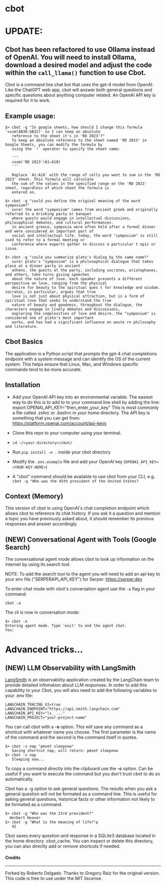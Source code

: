 # cbot

# UPDATE: 
## Cbot has been refactored to use Ollama instead of OpenAI. You will need to install Ollama, download a desired model and adjust the code within the `call_llama()` function to use Cbot. 

Cbot is a command line chat bot that uses the gpt-4 model from OpenAI. Like the ChatGPT web app, cbot will answer both general questions and specific questions about anything computer related. An OpenAI API key is required for it to work.

## Example usage:

```
$> cbot -g "In google sheets, how should I change this formula '=sum($B30:$B32)' so I can keep an absolute
   reference to the sheet it's in 'RD 2023'?"
   To keep an absolute reference to the sheet named 'RD 2023' in Google Sheets, you can modify the formula by
   using the `!` operator to specify the sheet name:

   '''
   =sum('RD 2023'!A1:A10)
   '''

   Replace `A1:A10` with the range of cells you want to sum in the 'RD 2023' sheet. This formula will calculate
   the sum of the values in the specified range on the 'RD 2023' sheet, regardless of which sheet the formula is
   entered on.

$> cbot -g "could you define the original meaning of the word symposium?"
   sure! the word "symposium" comes from ancient greek and originally referred to a drinking party or banquet
   where guests would engage in intellectual discussions, philosophical debates, and cultural performances.
   in ancient greece, symposia were often held after a formal dinner and were considered an important part of
   social and intellectual life. today, the word "symposium" is still used to refer to a formal meeting or
   conference where experts gather to discuss a particular t opic or issue.

$> cbot -g "could you summarize plato's dialog by the same name?"
   sure! plato's "symposium" is a philosophical dialogue that takes place at a dinner party in ancient
   athens. the guests at the party, including socrates, aristophanes, and others, take turns giving speeches
   about the nature of love. each speaker presents a different perspective on love, ranging from the physical
   desire for beauty to the spiritual ques t for knowledge and wisdom. socrates, in particular, argues that true
   love is not just about physical attraction, but is a form of spiritual love that seeks to understand the true
   nature of beauty and goodness. throughout the dialogue, the characters engage in lively debates and discussions,
   exploring the complexities of love and desire. the "symposium" is considered one of plato's most important
   works, and has had a significant influence on weste rn philosophy and literature.

```

## Cbot Basics

The application is a Python script that prompts the gpt-4 chat completions endpoint with a system message and can identify the OS of the current system. This helps ensure that Linux, Mac, and Windows specific commands tend to be more accurate.

## Installation

- Add your OpenAI API key into an environmental variable. The easiest way to do this is to add to to your command line shell by adding the line: export OPENAI_API_KEY="then_enter_your_key"
  This is most commonly a file called .zshrc or .bashrc in your home directory. The API key is something that you can get from: https://platform.openai.com/account/api-keys

- Clone this repo to your computer using your terminal.
- `cd ~/<your-directory>/cbot/`
- Run `pip install -e .` inside your cbot directory
- Modify the `.env.example` file and add your OpenAI key (`OPENAI_API_KEY=<YOUR-KEY-HERE>`)
- A "cbot" command should be available to use cbot from your CLI, e.g. `cbot -g "Who was the 45th president of the United States?`

## Context (Memory)

This version of cbot is using OpenAI's chat completion endpoint which allows cbot to reference its chat history. If you ask it a question and mention a topic you have previously asked about, it should remember its previous responses and answer accordingly.

## (NEW) Conversational Agent with Tools (Google Search)

The conversational agent mode allows cbot to look up information on the internet by using its search tool.

NOTE: To add the search tool to the agent you will need to add an api key to your env file ("SERPERAPI_API_KEY") for Serper: https://serper.dev

To enter chat mode with cbot's conversation agent use the `-a` flag in your command:

`cbot -a`

The cli is now in conversation mode:

```
$> cbot -a
Entering agent mode. Type 'exit' to end the agent chat.
You:
```

# Advanced tricks...

## (NEW) LLM Observability with LangSmith

[LangSmith](https://www.langchain.com/langsmith) is an observability application created by the LangChain team to provide detailed infomation about LLM responses. In order to add this capability to your Cbot, you will also need to add the following variables to your .env file: 

```
LANGCHAIN_TRACING_V2=true
LANGCHAIN_ENDPOINT="https://api.smith.langchain.com"
LANGCHAIN_API_KEY="ls__..."
LANGCHAIN_PROJECT="your-project-name"
```

You can call cbot with a **-s** option. This will save any command as a shortcut with whatever name you choose. The first parameter is the name of the command and the second is the command itself in quotes.

```
$> cbot -s nap "pmset sleepnow"
   Saving shortcut nap, will return: pmset sleepnow
$> cbot -x nap
   Sleeping now...
```

To copy a command directly into the clipboard use the **-c** option. Can be useful if you want to execute the command but you don't trust cbot to do so automatically.

Cbot has a -g option to ask general questions. The results when you ask a general question will not be formated as a command line. This is useful for asking general questions, historical facts or other information not likely to be formated as a command.

```
$> cbot -g "Who was the 23rd president?"
  Herbert Hoover
$> cbot -g "What is the meaning of life?"p
   42
```

Cbot saves every question and response in a SQLite3 database located in the home directory .cbot_cache. You can inspect or delete this directory, you can also directly add or remove shortcuts if needed.

#### Credits

---

Forked by Roberto Delgado.
Thanks to Gregory Raiz for the original version.
This code is free to use under the MIT liscense.
